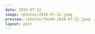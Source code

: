 ```yaml
---
date: 2018-07-22
image: /photos/2018-07-22.jpeg
preview: /photos/thumb-2018-07-22.jpeg
layout: post
---
```



